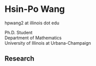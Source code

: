 # Hsin-Po Wang

hpwang2 at illinois dot edu

Ph.D. Student  
Department of Mathematics  
University of Illinois at Urbana-Champaign  

## Research
